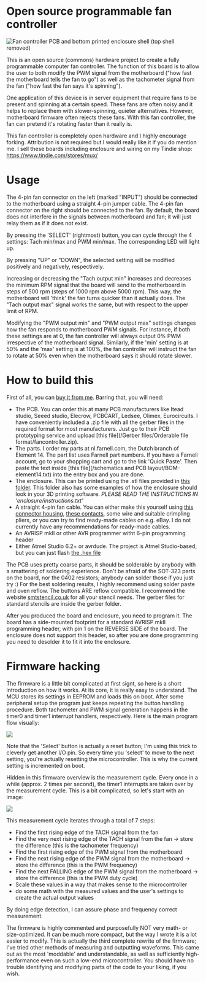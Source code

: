 # Open source programmable fan controller

![Fan controller PCB and bottom printed enclosure shell (top shell removed)](/fancontroller-withoutcover-vignette.jpg)

This is an open source (commons) hardware project to create a fully programmable computer fan controller. The function of this board is to allow the user to both modify the PWM signal from the motherboard ("how fast the motherboard tells the fan to go") as well as the tachometer signal from the fan ("how fast the fan says it's spinning").

One application of this device is in server equipment that require fans to be present and spinning at a certain speed. These fans are often noisy and it helps to replace them with slower-spinning, quieter alternatives. However, motherboard firmware often rejects these fans. With this fan controller, the fan can pretend it's rotating faster than it really is.

This fan controller is completely open hardware and I highly encourage forking. Attribution is not required but I would really like it if you do mention me. I sell these boards including enclosure and wiring on my Tindie shop: https://www.tindie.com/stores/mux/

# Usage

The 4-pin fan connector on the left (marked "INPUT") should be connected to the motherboard using a straight 4-pin jumper cable. The 4-pin fan connector on the right should be connected to the fan. By default, the board does not interfere in the signals between motherboard and fan; it will just relay them as if it does not exist. 

By pressing the 'SELECT' (rightmost) button, you can cycle through the 4 settings: Tach min/max and PWM min/max. The corresponding LED will light up.

By pressing "UP" or "DOWN", the selected setting will be modified positively and negatively, respectively. 

Increasing or decreasing the "Tach output min" increases and decreases the minimum RPM signal that the board will send to the motherboard in steps of 500 rpm (steps of 1000 rpm above 5000 rpm). This way, the motherboard will 'think' the fan turns quicker than it actually does. The "Tach output max" signal works the same, but with respect to the upper limit of RPM.

Modifying the "PWM output min" and "PWM output max" settings changes how the fan responds to motherboard PWM signals. For instance, if both these settings are at 0, the fan controller will always output 0% PWM irrespective of the motherboard signal. Similarly, if the 'min' setting is at 50% and the 'max' setting is at 100%, the fan controller will instruct the fan to rotate at 50% even when the motherboard says it should rotate slower.

# How to build this

First of all, you can [buy it from me](https://www.tindie.com/stores/mux/). Barring that, you will need:

 - The PCB. You can order this at many PCB manufacturers like Itead studio, Seeed studio, Elecrow, PCBCART, Ledsee, Olimex, Eurocircuits. I have conveniently included a .zip file with all the gerber files in the required format for most manufacturers. Just go to their PCB prototyping service and upload [this file](/Gerber files/Orderable file format/fancontroller.zip).
 - The parts. I order my parts at nl.farnell.com, the Dutch branch of Element 14. The part list uses Farnell part numbers. If you have a Farnell account, go to your shopping cart and go to the link 'Quick Paste'. Then paste the text inside [this file](/schematics and PCB layout/BOM-element14.txt) into the entry box and you are done.
 - The enclosure. This can be printed using the .stl files provided in [this folder](/enclosure/). This folder also has some examples of how the enclosure should look in your 3D printing software. *PLEASE READ THE INSTRUCTIONS IN 'enclosure/instructions.txt'*
 - A straight 4-pin fan cable. You can either make this yourself using [this connector housing](http://nl.farnell.com/wurth-elektronik/61900411621/housing-2-54mm-4way/dp/1841379), [these contacts](http://nl.farnell.com/wurth-elektronik/61900113722dec/contact-2-54mm-crimp-awg28-22/dp/1841425), some wire and suitable crimpling pliers, or you can try to find ready-made cables on e.g. eBay. I do not currently have any recommendations for ready-made cables.
 - An AVRISP mkII or other AVR programmer witht 6-pin programming header
 - Either Atmel Studio 6.2+ or avrdude. The project is Atmel Studio-based, but you can just flash [the .hex file](/firmware-v2/fancontroller-v2/fancontroller-v2/Debug)
 
 The PCB uses pretty coarse parts, it should be solderable by anybody with a smattering of soldering experience. Don't be afraid of the SOT-323 parts on the board, nor the 0402 resistors; anybody can solder those if you just try :) For the best soldering results, I highly recommend using solder paste and oven reflow. The buttons ARE reflow compatible. I recommend the website [smtstencil.co.uk](http://smtstencil.co.uk/) for all your stencil needs. The gerber files for standard stencils are inside the gerber folder.
 
 After you produced the board and enclosure, you need to program it. The board has a side-mounted footprint for a standard AVRISP mkII programming header, with pin 1 on the REVERSE SIDE of the board. The enclosure does not support this header, so after you are done programming you need to desolder it to fit it into the enclosure.
 
 # Firmware hacking
 
 The firmware is a little bit complicated at first signt, so here is a short introduction on how it works. At its core, it is really easy to understand. The MCU stores its settings in EEPROM and loads this on boot. After some peripheral setup the program just keeps repeating the button handling procedure. Both tachometer and PWM signal generation happens in the timer0 and timer1 interrupt handlers, respectively. Here is the main program flow visually:
 
![](/firmware-flowchart-overview.png)
 
 Note that the 'Select' button is actually a reset button; I'm using this trick to cleverly get another I/O pin. So every time you 'select' to move to the next setting, you're actually resetting the microcontroller. This is why the current setting is incremented on boot. 
 
Hidden in this firmware overview is the measurement cycle. Every once in a while (approx. 2 times per second), the timer1 interrupts are taken over by the measurement cycle. This is a bit complicated, so let's start with an image:

![](/firmware-measurementcycle.png)

This measurement cycle iterates through a total of 7 steps:
 - Find the first rising edge of the TACH signal from the fan
 - Find the very next rising edge of the TACH signal from the fan -> store the difference (this is the tachometer frequency)
 - Find the first rising edge of the PWM signal from the motherboard
 - Find the next rising edge of the PWM signal from the motherboard -> store the difference (this is the PWM frequency)
 - Find the next FALLING edge of the PWM signal from the motherboard -> store the difference (this is the PWM duty cycle)
 - Scale these values in a way that makes sense to the microcontroller
 - do some math with the measured values and the user's settings to create the actual output values
 
 By doing edge detection, I can assure phase and frequency correct measurement. 
 
 The firmware is highly commented and purposefully NOT very math- or size-optimized. It can be much more compact, but the way I wrote it is a lot easier to modify. This is actually the third complete rewrite of the firmware; I've tried other methods of measuring and outputting waveforms. This came out as the most 'moddable' and understandable, as well as sufficiently high-performance even on such a low-end microcontroller. You should have no trouble identifying and modifying parts of the code to your liking, if you wish.
